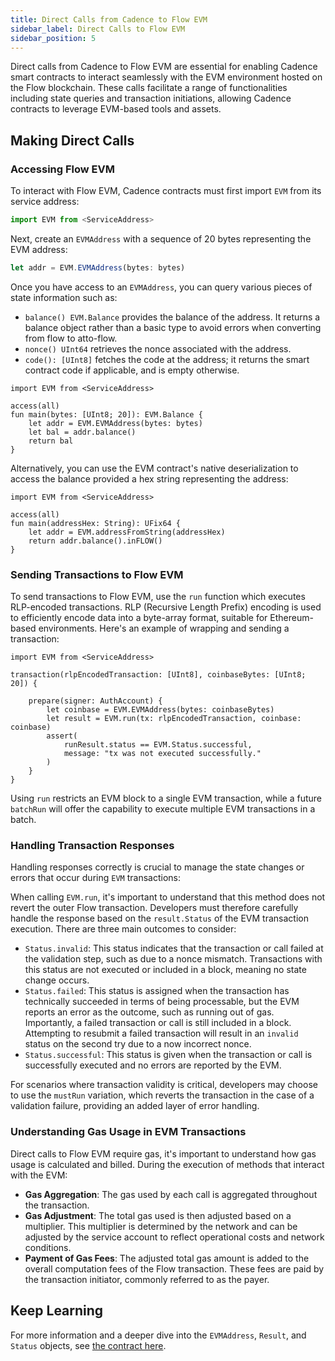 ```yaml
---
title: Direct Calls from Cadence to Flow EVM
sidebar_label: Direct Calls to Flow EVM
sidebar_position: 5
---
```


Direct calls from Cadence to Flow EVM are essential for enabling Cadence smart contracts to interact seamlessly with the EVM environment hosted on the Flow blockchain. These calls facilitate a range of functionalities including state queries and transaction initiations, allowing Cadence contracts to leverage EVM-based tools and assets.

## Making Direct Calls

### Accessing Flow EVM

To interact with Flow EVM, Cadence contracts must first import `EVM` from its service address:

```js
import EVM from <ServiceAddress>
```

Next, create an `EVMAddress` with a sequence of 20 bytes representing the EVM address:

```js
let addr = EVM.EVMAddress(bytes: bytes)
```

Once you have access to an `EVMAddress`, you can query various pieces of state information such as:

- `balance() EVM.Balance` provides the balance of the address. It returns a balance object rather than a basic type to avoid errors when converting from flow to atto-flow.
- `nonce() UInt64` retrieves the nonce associated with the address.
- `code(): [UInt8]` fetches the code at the address; it returns the smart contract code if applicable, and is empty otherwise.

```cadence
import EVM from <ServiceAddress>

access(all)
fun main(bytes: [UInt8; 20]): EVM.Balance {
    let addr = EVM.EVMAddress(bytes: bytes)
    let bal = addr.balance()
    return bal
}
```

Alternatively, you can use the EVM contract's native deserialization to access the balance provided a hex string representing the address:

```cadence
import EVM from <ServiceAddress>

access(all)
fun main(addressHex: String): UFix64 {
    let addr = EVM.addressFromString(addressHex)
    return addr.balance().inFLOW()
}
```

### Sending Transactions to Flow EVM

To send transactions to Flow EVM, use the `run` function which executes RLP-encoded transactions. RLP (Recursive Length Prefix) encoding is used to efficiently encode data into a byte-array format, suitable for Ethereum-based environments. Here's an example of wrapping and sending a transaction:

```cadence
import EVM from <ServiceAddress>

transaction(rlpEncodedTransaction: [UInt8], coinbaseBytes: [UInt8; 20]) {

    prepare(signer: AuthAccount) {
        let coinbase = EVM.EVMAddress(bytes: coinbaseBytes)
        let result = EVM.run(tx: rlpEncodedTransaction, coinbase: coinbase)
        assert(
            runResult.status == EVM.Status.successful,
            message: "tx was not executed successfully."
        )
    }
}
```

Using `run` restricts an EVM block to a single EVM transaction, while a future `batchRun` will offer the capability to execute multiple EVM transactions in a batch.

### Handling Transaction Responses

Handling responses correctly is crucial to manage the state changes or errors that occur during `EVM` transactions:

When calling `EVM.run`, it's important to understand that this method does not revert the outer Flow transaction. Developers must therefore carefully handle the response based on the `result.Status` of the EVM transaction execution. There are three main outcomes to consider:

- `Status.invalid`: This status indicates that the transaction or call failed at the validation step, such as due to a nonce mismatch. Transactions with this status are not executed or included in a block, meaning no state change occurs.
- `Status.failed`: This status is assigned when the transaction has technically succeeded in terms of being processable, but the EVM reports an error as the outcome, such as running out of gas. Importantly, a failed transaction or call is still included in a block. Attempting to resubmit a failed transaction will result in an `invalid` status on the second try due to a now incorrect nonce.
- `Status.successful`: This status is given when the transaction or call is successfully executed and no errors are reported by the EVM.

For scenarios where transaction validity is critical, developers may choose to use the `mustRun` variation, which reverts the transaction in the case of a validation failure, providing an added layer of error handling.

### Understanding Gas Usage in EVM Transactions

Direct calls to Flow EVM require gas, it's important to understand how gas usage is calculated and billed. During the execution of methods that interact with the EVM:

- **Gas Aggregation**: The gas used by each call is aggregated throughout the transaction.
- **Gas Adjustment**: The total gas used is then adjusted based on a multiplier. This multiplier is determined by the network and can be adjusted by the service account to reflect operational costs and network conditions.
- **Payment of Gas Fees**: The adjusted total gas amount is added to the overall computation fees of the Flow transaction. These fees are paid by the transaction initiator, commonly referred to as the payer.

## Keep Learning

For more information and a deeper dive into the `EVMAddress`, `Result`, and `Status` objects, see [the contract here](https://github.com/onflow/flow-go/blob/master/fvm/evm/stdlib/contract.cdc).
